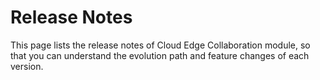 # Release Notes

This page lists the release notes of Cloud Edge Collaboration module, so that you can understand the evolution path and feature changes of each version.
